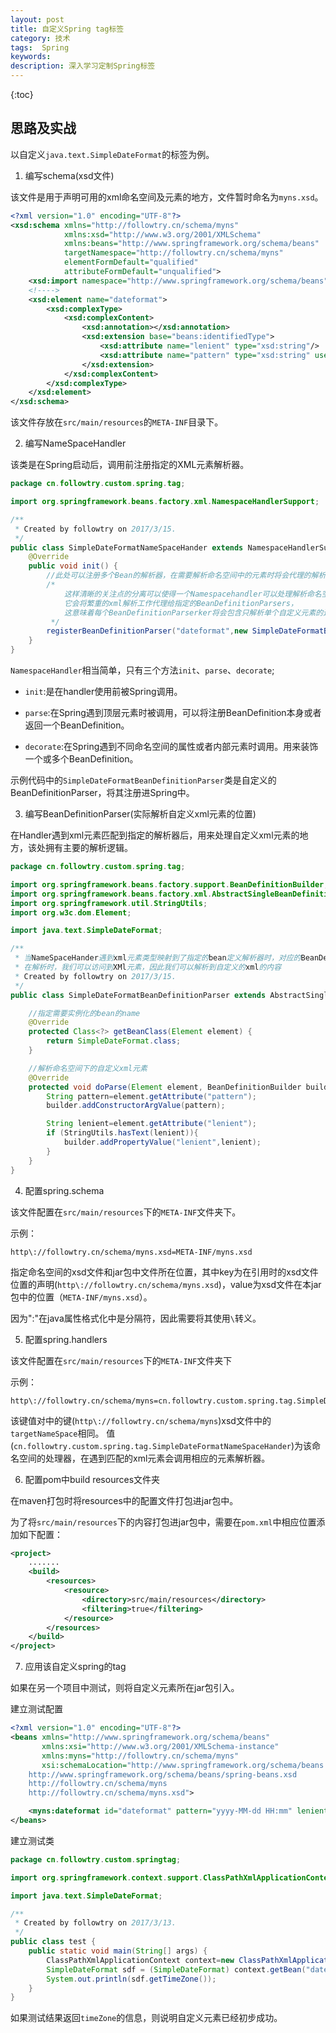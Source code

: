 ```yaml
---
layout: post
title: 自定义Spring tag标签
category: 技术
tags:  Spring
keywords: 
description: 深入学习定制Spring标签
---
```


{:toc}

## 思路及实战

以自定义`java.text.SimpleDateFormat`的标签为例。

1. 编写schema(xsd文件)

该文件是用于声明可用的xml命名空间及元素的地方，文件暂时命名为`myns.xsd`。

```xml
<?xml version="1.0" encoding="UTF-8"?>
<xsd:schema xmlns="http://followtry.cn/schema/myns"
            xmlns:xsd="http://www.w3.org/2001/XMLSchema"
            xmlns:beans="http://www.springframework.org/schema/beans"
            targetNamespace="http://followtry.cn/schema/myns"
            elementFormDefault="qualified"
            attributeFormDefault="unqualified">
    <xsd:import namespace="http://www.springframework.org/schema/beans"/>
    <!---->
    <xsd:element name="dateformat">
        <xsd:complexType>
            <xsd:complexContent>
                <xsd:annotation></xsd:annotation>
                <xsd:extension base="beans:identifiedType">
                    <xsd:attribute name="lenient" type="xsd:string"/>
                    <xsd:attribute name="pattern" type="xsd:string" use="required"/>
                </xsd:extension>
            </xsd:complexContent>
        </xsd:complexType>
    </xsd:element>
</xsd:schema>
```

该文件存放在`src/main/resources`的`META-INF`目录下。



2. 编写NameSpaceHandler

该类是在Spring启动后，调用前注册指定的XML元素解析器。

```java
package cn.followtry.custom.spring.tag;

import org.springframework.beans.factory.xml.NamespaceHandlerSupport;

/**
 * Created by followtry on 2017/3/15.
 */
public class SimpleDateFormatNameSpaceHander extends NamespaceHandlerSupport{
	@Override
	public void init() {
		//此处可以注册多个Bean的解析器，在需要解析命名空间中的元素时将会代理的解析器
		/*
			这样清晰的关注点的分离可以使得一个Namespacehandler可以处理解析命名空间内所有自定义元素的编排。
			它会将繁重的xml解析工作代理给指定的BeanDefinitionParsers，
			这意味着每个BeanDefinitionParserker将会包含只解析单个自定义元素的逻辑。
		 */
		registerBeanDefinitionParser("dateformat",new SimpleDateFormatBeanDefinitionParser());
	}
}

```

`NamespaceHandler`相当简单，只有三个方法`init`、`parse`、`decorate`;

- `init`:是在handler使用前被Spring调用。

- `parse`:在Spring遇到顶层元素时被调用，可以将注册BeanDefinition本身或者返回一个BeanDefinition。

- `decorate`:在Spring遇到不同命名空间的属性或者内部元素时调用。用来装饰一个或多个BeanDefinition。

示例代码中的`SimpleDateFormatBeanDefinitionParser`类是自定义的BeanDefinitionParser，将其注册进Spring中。


3. 编写BeanDefinitionParser(实际解析自定义xml元素的位置)

在Handler遇到xml元素匹配到指定的解析器后，用来处理自定义xml元素的地方，该处拥有主要的解析逻辑。

```java
package cn.followtry.custom.spring.tag;

import org.springframework.beans.factory.support.BeanDefinitionBuilder;
import org.springframework.beans.factory.xml.AbstractSingleBeanDefinitionParser;
import org.springframework.util.StringUtils;
import org.w3c.dom.Element;

import java.text.SimpleDateFormat;

/**
 * 当NameSpaceHander遇到xml元素类型映射到了指定的bean定义解析器时，对应的BeanDefinitionParser就会被使用。
 * 在解析时，我们可以访问到XMl元素，因此我们可以解析到自定义的xml的内容
 * Created by followtry on 2017/3/15.
 */
public class SimpleDateFormatBeanDefinitionParser extends AbstractSingleBeanDefinitionParser{

	//指定需要实例化的bean的name
	@Override
	protected Class<?> getBeanClass(Element element) {
		return SimpleDateFormat.class;
	}

	//解析命名空间下的自定义xml元素
	@Override
	protected void doParse(Element element, BeanDefinitionBuilder builder) {
		String pattern=element.getAttribute("pattern");
		builder.addConstructorArgValue(pattern);

		String lenient=element.getAttribute("lenient");
		if (StringUtils.hasText(lenient)){
			builder.addPropertyValue("lenient",lenient);
		}
	}
}
```

4. 配置spring.schema

该文件配置在`src/main/resources`下的`META-INF`文件夹下。

示例：

```
http\://followtry.cn/schema/myns.xsd=META-INF/myns.xsd
```

指定命名空间的xsd文件和jar包中文件所在位置，其中key为在引用时的xsd文件位置的声明(`http\://followtry.cn/schema/myns.xsd`)，value为xsd文件在本jar包中的位置（`META-INF/myns.xsd`）。

因为":"在java属性格式化中是分隔符，因此需要将其使用`\`转义。

5. 配置spring.handlers

该文件配置在`src/main/resources`下的`META-INF`文件夹下

示例：

```
http\://followtry.cn/schema/myns=cn.followtry.custom.spring.tag.SimpleDateFormatNameSpaceHander
```

该键值对中的键(`http\://followtry.cn/schema/myns`)xsd文件中的`targetNameSpace`相同。
值(`cn.followtry.custom.spring.tag.SimpleDateFormatNameSpaceHander`)为该命名空间的处理器，在遇到匹配的xml元素会调用相应的元素解析器。


6. 配置pom中build resources文件夹

在maven打包时将resources中的配置文件打包进jar包中。	

为了将`src/main/resources`下的内容打包进jar包中，需要在`pom.xml`中相应位置添加如下配置：

```xml
<project>
	.......
    <build>
        <resources>
            <resource>
                <directory>src/main/resources</directory>
                <filtering>true</filtering>
            </resource>
        </resources>
    </build>
</project>
```


7. 应用该自定义spring的tag

如果在另一个项目中测试，则将自定义元素所在jar包引入。

建立测试配置

```xml
<?xml version="1.0" encoding="UTF-8"?>
<beans xmlns="http://www.springframework.org/schema/beans"
       xmlns:xsi="http://www.w3.org/2001/XMLSchema-instance"
       xmlns:myns="http://followtry.cn/schema/myns"
       xsi:schemaLocation="http://www.springframework.org/schema/beans
	http://www.springframework.org/schema/beans/spring-beans.xsd
	http://followtry.cn/schema/myns
	http://followtry.cn/schema/myns.xsd">

    <myns:dateformat id="dateformat" pattern="yyyy-MM-dd HH:mm" lenient="true"/>
</beans>
```

建立测试类

```java
package cn.followtry.custom.springtag;

import org.springframework.context.support.ClassPathXmlApplicationContext;

import java.text.SimpleDateFormat;

/**
 * Created by followtry on 2017/3/13.
 */
public class test {
	public static void main(String[] args) {
		ClassPathXmlApplicationContext context=new ClassPathXmlApplicationContext("spring-text.xml");
		SimpleDateFormat sdf = (SimpleDateFormat) context.getBean("dateformat");
		System.out.println(sdf.getTimeZone());
	}
}
```

如果测试结果返回`timeZone`的信息，则说明自定义元素已经初步成功。


